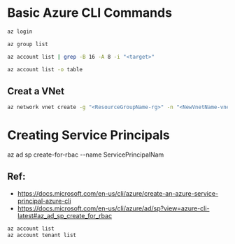 # Basic Azure CLI Commands

```sh
az login
```   
  
```sh
az group list
```   

```sh
az account list | grep -B 16 -A 8 -i "<target>"
```   
```sh
az account list -o table
```

## Creat a VNet
```sh
az network vnet create -g "<ResourceGroupName-rg>" -n "<NewVnetName-vnet>" --address-prefix 10.0.0.0/16 --subnet-name <NameOfNewSubnet> --subnet-prefixes 10.0.0.0/24
```  

# Creating Service Principals
az ad sp create-for-rbac --name ServicePrincipalNam
## Ref:
- https://docs.microsoft.com/en-us/cli/azure/create-an-azure-service-principal-azure-cli
- https://docs.microsoft.com/en-us/cli/azure/ad/sp?view=azure-cli-latest#az_ad_sp_create_for_rbac

```sh
az account list
az account tenant list
```